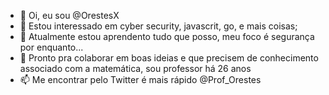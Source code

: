 - 👋 Oi, eu sou @OrestesX 
- 👀 Estou interessado em cyber security, javascrit, go, e mais coisas;
- 🌱 Atualmente estou aprendento tudo que posso, meu foco é segurança por enquanto...
- 💞️ Pronto pra colaborar em boas ideias e que precisem de conhecimento associado com a matemática, sou professor há 26 anos
- 📫  Me encontrar pelo Twitter é mais rápido @Prof_Orestes

<!---
OrestesX/OrestesX is a ✨ special ✨ repository because its `README.md` (this file) appears on your GitHub profile.
You can click the Preview link to take a look at your changes.
--->
